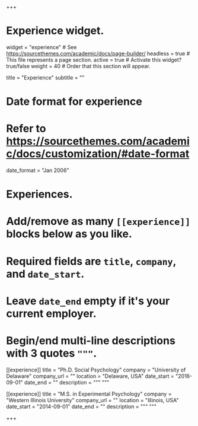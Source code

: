 +++
# Experience widget.
widget = "experience"  # See https://sourcethemes.com/academic/docs/page-builder/
headless = true  # This file represents a page section.
active = true  # Activate this widget? true/false
weight = 40  # Order that this section will appear.

title = "Experience"
subtitle = ""

# Date format for experience
#   Refer to https://sourcethemes.com/academic/docs/customization/#date-format
date_format = "Jan 2006"

# Experiences.
#   Add/remove as many `[[experience]]` blocks below as you like.
#   Required fields are `title`, `company`, and `date_start`.
#   Leave `date_end` empty if it's your current employer.
#   Begin/end multi-line descriptions with 3 quotes `"""`.
[[experience]]
  title = "Ph.D. Social Psychology"
  company = "University of Delaware"
  company_url = ""
  location = "Delaware, USA"
  date_start = "2016-09-01"
  date_end = ""
  description = """
  """

[[experience]]
  title = "M.S. in Experimental Psychology"
  company = "Western Illinois University"
  company_url = ""
  location = "Illinois, USA"
  date_start = "2014-09-01"
  date_end = ""
  description = """
  """

+++
